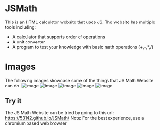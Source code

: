# JSMath
This is an HTML calculator website that uses JS. The website has multiple tools including:
- A calculator that supports order of operations
- A unit converter
- A program to test your knowledge with basic math operations (+,-,*,/)

# Images
The following images showcase some of the things that JS Math Website can do.
![image](https://github.com/user-attachments/assets/43b30347-b5dc-4ba0-b265-492079d09043)
![image](https://github.com/user-attachments/assets/a491b58f-7584-4643-811d-b617b9e35d05)
![image](https://github.com/user-attachments/assets/8158d588-b169-4bb1-8b84-6b213d5f53e7)
![image](https://github.com/user-attachments/assets/cc865ec9-7d64-4512-ad08-e24505440db4)
![image](https://github.com/user-attachments/assets/33373303-670f-4cbe-945e-d909ea7c5f0a)



## Try it
The JS Math Website can be tried by going to this url: https://53142.github.io/JSMath/
Note: For the best experience, use a chromium based web browser
